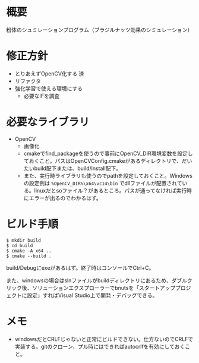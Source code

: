 # 概要

粉体のシュミレーションプログラム（ブラジルナッツ効果のシミュレーション）

# 修正方針

* とりあえずOpenCV化する 済
* リファクタ
* 強化学習で使える環境にする
  * 必要なIFを調査


# 必要なライブラリ

* OpenCV
  * 画像化
  * cmakeでfind_packageを使うので事前にOpenCV_DIR環境変数を設定しておくこと。パスはOpenCVConfig.cmakeがあるディレクトリで、だいたいbuild配下または、build/install配下。
  * また、実行時ライブラリも使うのでpathを設定しておくこと。Windowsの設定例は `%OpenCV_DIR%\x64\vc14\bin` でdllファイルが配置されている。linuxだとsoファイル？があるところ。パスが通ってなければ実行時にエラーが出るのでわかるはず。

# ビルド手順

```
$ mkdir build
$ cd build
$ cmake -A x64 .. 
$ cmake --build .
```

build/Debugにexeがあるはず。終了時はコンソールでCtrl+C。

また、windowsの場合はslnファイルがbuildディレクトリにあるため、ダブルクリック後、ソリューションエクスプローラーでbnutsを「スタートアッププロジェクトに設定」すればVisual Studio上で開発・デバッグできる。

# メモ

* windowsだとCRLFじゃないと正常にビルドできない。仕方ないのでCRLFで実装する。gitのクローン、プル時にはできればautocrlfを有効にしておくこと。
